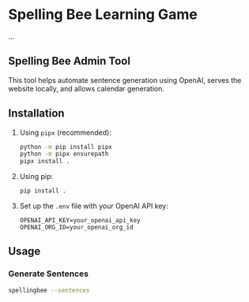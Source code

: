 # Spelling Bee Learning Game

...

## Spelling Bee Admin Tool

This tool helps automate sentence generation using OpenAI, serves the website locally, and allows calendar generation.

## Installation

1. Using `pipx` (recommended):
    ```bash
    python -m pip install pipx
    python -m pipx ensurepath
    pipx install .
    ```

2. Using pip:
    ```bash
    pip install .
    ```

3. Set up the `.env` file with your OpenAI API key:
    ```
    OPENAI_API_KEY=your_openai_api_key
    OPENAI_ORG_ID=your_openai_org_id
    ```

## Usage

### Generate Sentences
```bash
spellingbee --sentences
```